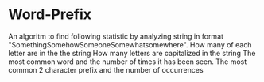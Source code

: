 # Word-Prefix
An algoritm to find following statistic by analyzing string in format "SomethingSomehowSomeoneSomewhatsomewhere".
How many of each letter are in the the string
How many letters are capitalized in the string
The most common word and the number of times it has been seen.
The most common 2 character prefix and the number of occurrences
